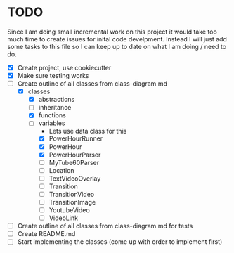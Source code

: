 # TODO

Since I am doing small incremental work on this project it would take too much time to create issues for inital code develpment. Instead I will just add some tasks to this file so I can keep up to date on what I am doing / need to do.

- [x] Create project, use cookiecutter
- [x] Make sure testing works
- [ ] Create outline of all classes from class-diagram.md
    - [x] classes
        - [x] abstractions
        - [ ] inheritance
        - [x] functions
        - [ ] variables
            - Lets use data class for this
            - [x] PowerHourRunner
            - [x] PowerHour
            - [x] PowerHourParser
            - [ ] MyTube60Parser
            - [ ] Location
            - [ ] TextVideoOverlay
            - [ ] Transition
            - [ ] TransitionVideo
            - [ ] TransitionImage
            - [ ] YoutubeVideo
            - [ ] VideoLink
- [ ] Create outline of all classes from class-diagram.md for tests
- [ ] Create README.md
- [ ] Start implementing the classes (come up with order to implement first)
